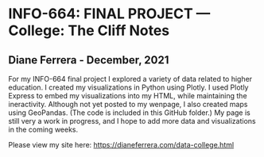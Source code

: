 
INFO-664: FINAL PROJECT — College: The Cliff Notes
==============================================================

Diane Ferrera - December, 2021
--------------------------------

For my INFO-664 final project I explored a variety of data related to higher education.  I created my visualizations in Python using Plotly.  I used Plotly Express to embed my visualizations into my HTML, while maintaining the ineractivity. Although not yet posted to my wenpage, I also created maps using GeoPandas. (The code is included in this GitHub folder.) My page is still very a work in progress, and I hope to add more data and visualizations in the coming weeks.  

Please view my site here: https://dianeferrera.com/data-college.html
